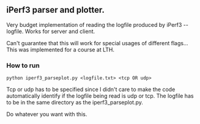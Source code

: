 ## iPerf3 parser and plotter.
Very budget implementation of reading the logfile produced by iPerf3 --logfile. Works for server and client.

Can't guarantee that this will work for special usages of different flags... This was implemented for a course at LTH.

### How to run
`python iperf3_parseplot.py <logfile.txt> <tcp OR udp>` 

Tcp or udp has to be specified since I didn't care to make the code automatically identify if the logfile being read is udp or tcp. The logfile has to be in the same directory as the iperf3_parseplot.py.

Do whatever you want with this.
